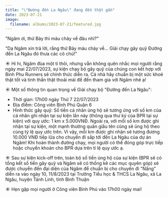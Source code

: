 ```yaml
---
title: "\"Đường đến La Ngâu\" đang đến thật gần"
date: 2023-07-21
image:
  filename: albums/2023-07-21/featured.jpg
---
```


"Ngăm ơi, thứ Bảy thì máu chảy về đâu nhỉ?"

"Dạ Ngăm xin trả lời, rằng thứ Bảy máu chảy về... Giải chạy gây quỹ Đường đến La Ngâu đó thưa các cô chú!"

☀️ Hi hi, Ngăm đùa một tí thôi, nhưng vẫn không quên nhắc mọi người rằng ngày mai 22/07/2023, sự kiện chạy bộ gây quỹ của chúng con kết hợp với Binh Phu Runners sẽ chính thức diễn ra. Cả nhà hãy chuẩn bị một sức khoẻ thật tốt và tinh thần thật thoải mái để đến tham gia với Ngăm nhé ạ!

☀️ Một số thông tin quan trọng về Giải chạy bộ "Đường đến La Ngâu":
- Thời gian: 17h00 ngày Thứ 7 22/07/2023
- Địa điểm: Công viên Bình Phú Quận 6
- Hình thức gây quỹ: Số tiền cá nhân ủng hộ sẽ tương ứng với số km của cá nhân ghi nhận tại sự kiện lần này (thông qua thư ký của BPR tại sự kiện) với quy ước: 1 km x 5.000VNĐ. Ngoài ra, với mỗi số km được ghi nhận tại sự kiện, một mạnh thường quân giấu tên cũng sẽ ủng hộ theo cùng tỷ lệ quy ước trên. Vì vậy, mỗi km được ghi nhận sẽ tương đương 10.000 VNĐ tiếp lửa cho chuyến đi sắp tới đến La Ngâu của dự án Ngăm! Khi hoàn thành đường chạy, mọi người có thể đóng góp trực tiếp hoặc chuyển khoản cho BPR dựa trên tỉ lệ quy ước ạ.

☀️ Sau sự kiện kick-off trên, toàn bộ số tiền ủng hộ của sự kiện (BPR sẽ có tổng kết số tiền gây quỹ và Ngăm sẽ có thống kê các mục quyên góp) sẽ được chuyển đến đại diện của Ngăm để chuẩn bị cho chuyến đi "Nắng" diễn ra vào ngày 10, 11/8/2023 tại Trường Tiểu học & THCS La Ngâu, xã La Ngâu, huyện Tánh Linh, tỉnh Bình Thuận

☀️ Hẹn gặp mọi người ở Công viên Bình Phú vào 17h00 ngày mai!
